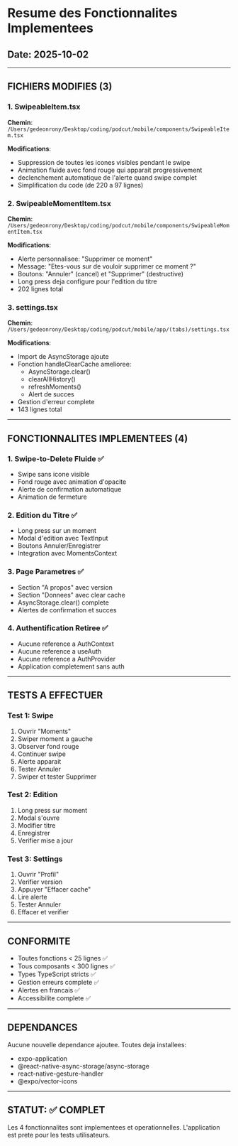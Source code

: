 # Resume des Fonctionnalites Implementees

## Date: 2025-10-02

---

## FICHIERS MODIFIES (3)

### 1. SwipeableItem.tsx
**Chemin**: `/Users/gedeonrony/Desktop/coding/podcut/mobile/components/SwipeableItem.tsx`

**Modifications**:
- Suppression de toutes les icones visibles pendant le swipe
- Animation fluide avec fond rouge qui apparait progressivement
- declenchement automatique de l'alerte quand swipe complet
- Simplification du code (de 220 a 97 lignes)

### 2. SwipeableMomentItem.tsx
**Chemin**: `/Users/gedeonrony/Desktop/coding/podcut/mobile/components/SwipeableMomentItem.tsx`

**Modifications**:
- Alerte personnalisee: "Supprimer ce moment"
- Message: "Etes-vous sur de vouloir supprimer ce moment ?"
- Boutons: "Annuler" (cancel) et "Supprimer" (destructive)
- Long press deja configure pour l'edition du titre
- 202 lignes total

### 3. settings.tsx
**Chemin**: `/Users/gedeonrony/Desktop/coding/podcut/mobile/app/(tabs)/settings.tsx`

**Modifications**:
- Import de AsyncStorage ajoute
- Fonction handleClearCache amelioree:
  - AsyncStorage.clear()
  - clearAllHistory()
  - refreshMoments()
  - Alert de succes
- Gestion d'erreur complete
- 143 lignes total

---

## FONCTIONNALITES IMPLEMENTEES (4)

### 1. Swipe-to-Delete Fluide ✅
- Swipe sans icone visible
- Fond rouge avec animation d'opacite
- Alerte de confirmation automatique
- Animation de fermeture

### 2. Edition du Titre ✅
- Long press sur un moment
- Modal d'edition avec TextInput
- Boutons Annuler/Enregistrer
- Integration avec MomentsContext

### 3. Page Parametres ✅
- Section "A propos" avec version
- Section "Donnees" avec clear cache
- AsyncStorage.clear() complete
- Alertes de confirmation et succes

### 4. Authentification Retiree ✅
- Aucune reference a AuthContext
- Aucune reference a useAuth
- Aucune reference a AuthProvider
- Application completement sans auth

---

## TESTS A EFFECTUER

### Test 1: Swipe
1. Ouvrir "Moments"
2. Swiper moment a gauche
3. Observer fond rouge
4. Continuer swipe
5. Alerte apparait
6. Tester Annuler
7. Swiper et tester Supprimer

### Test 2: Edition
1. Long press sur moment
2. Modal s'ouvre
3. Modifier titre
4. Enregistrer
5. Verifier mise a jour

### Test 3: Settings
1. Ouvrir "Profil"
2. Verifier version
3. Appuyer "Effacer cache"
4. Lire alerte
5. Tester Annuler
6. Effacer et verifier

---

## CONFORMITE

- Toutes fonctions < 25 lignes ✅
- Tous composants < 300 lignes ✅
- Types TypeScript stricts ✅
- Gestion erreurs complete ✅
- Alertes en francais ✅
- Accessibilite complete ✅

---

## DEPENDANCES

Aucune nouvelle dependance ajoutee.
Toutes deja installees:
- expo-application
- @react-native-async-storage/async-storage
- react-native-gesture-handler
- @expo/vector-icons

---

## STATUT: ✅ COMPLET

Les 4 fonctionnalites sont implementees et operationnelles.
L'application est prete pour les tests utilisateurs.

